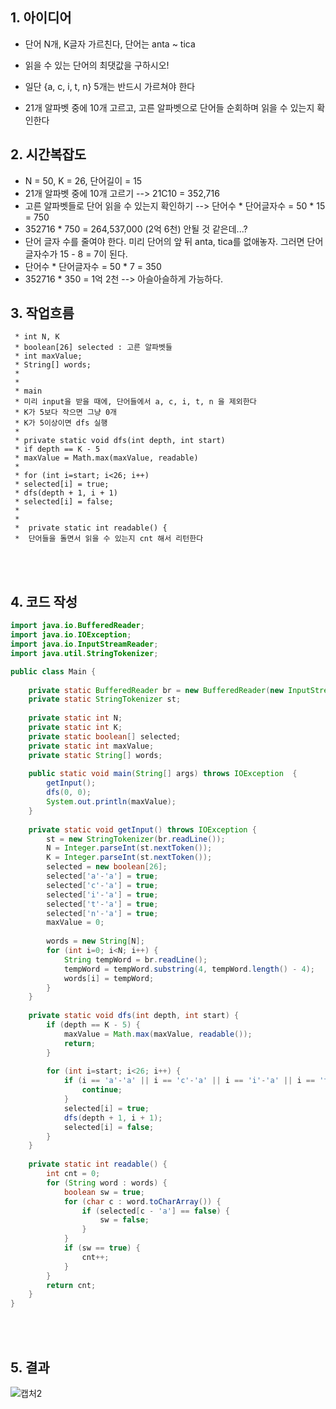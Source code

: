 ## 1. 아이디어
- 단어 N개, K글자 가르친다, 단어는 anta ~ tica
- 읽을 수 있는 단어의 최댓값을 구하시오!

- 일단 {a, c, i, t, n} 5개는 반드시 가르쳐야 한다 
- 21개 알파벳 중에 10개 고르고, 고른 알파벳으로 단어들 순회하며 읽을 수 있는지 확인한다

## 2. 시간복잡도
- N = 50, K = 26, 단어길이 = 15
- 21개 알파벳 중에 10개 고르기 --> 21C10 = 352,716 
- 고른 알파벳들로 단어 읽을 수 있는지 확인하기 --> 단어수 * 단어글자수 = 50 * 15 = 750
- 352716 * 750 = 264,537,000 (2억 6천) 안될 것 같은데...?
- 단어 글자 수를 줄여야 한다. 미리 단어의 앞 뒤 anta, tica를 없애놓자. 그러면 단어글자수가 15 - 8 = 7이 된다.
- 단어수 * 단어글자수 = 50 * 7 = 350
- 352716 * 350 = 1억 2천 --> 아슬아슬하게 가능하다.

## 3. 작업흐름
```
 * int N, K
 * boolean[26] selected : 고른 알파벳들
 * int maxValue;
 * String[] words;
 * 
 * 
 * main
 * 미리 input을 받을 때에, 단어들에서 a, c, i, t, n 을 제외한다
 * K가 5보다 작으면 그냥 0개
 * K가 5이상이면 dfs 실행
 * 
 * private static void dfs(int depth, int start)
 * if depth == K - 5
 * maxValue = Math.max(maxValue, readable)
 * 
 * for (int i=start; i<26; i++)
 * selected[i] = true;
 * dfs(depth + 1, i + 1)
 * selected[i] = false;
 * 
 *  
 *  private static int readable() {
 *  단어들을 돌면서 읽을 수 있는지 cnt 해서 리턴한다
```

</br></br>
## 4. 코드 작성

```java
import java.io.BufferedReader;
import java.io.IOException;
import java.io.InputStreamReader;
import java.util.StringTokenizer;

public class Main {
	
	private static BufferedReader br = new BufferedReader(new InputStreamReader(System.in));
	private static StringTokenizer st;
	
	private static int N;
	private static int K;
	private static boolean[] selected;
	private static int maxValue;
	private static String[] words;
	
	public static void main(String[] args) throws IOException  {
		getInput();
		dfs(0, 0);
		System.out.println(maxValue);
	}
	
	private static void getInput() throws IOException {
		st = new StringTokenizer(br.readLine());
		N = Integer.parseInt(st.nextToken());
		K = Integer.parseInt(st.nextToken());
		selected = new boolean[26];
		selected['a'-'a'] = true;
		selected['c'-'a'] = true;
		selected['i'-'a'] = true;
		selected['t'-'a'] = true;
		selected['n'-'a'] = true;
		maxValue = 0;
		
		words = new String[N];
		for (int i=0; i<N; i++) {
			String tempWord = br.readLine();
			tempWord = tempWord.substring(4, tempWord.length() - 4);
			words[i] = tempWord;
		}
	}
	
	private static void dfs(int depth, int start) {
		if (depth == K - 5) {
			maxValue = Math.max(maxValue, readable());
			return;
		}
		
		for (int i=start; i<26; i++) {
			if (i == 'a'-'a' || i == 'c'-'a' || i == 'i'-'a' || i == 't'-'a' || i == 'n'-'a') {
				continue;
			}
			selected[i] = true;
			dfs(depth + 1, i + 1);
			selected[i] = false;
		}
	}
	
	private static int readable() {
		int cnt = 0;
		for (String word : words) {
			boolean sw = true;
			for (char c : word.toCharArray()) {
				if (selected[c - 'a'] == false) {
					sw = false;
				}
			}
			if (sw == true) {
				cnt++;
			}
		}
		return cnt;
	}
}

```

</br></br>
## 5. 결과
![캡처2](https://github.com/SSAFY-11th-Seoul15/algo-study/assets/55419868/fe1935d8-a5ec-4cca-b281-84a4e5a356b1)

